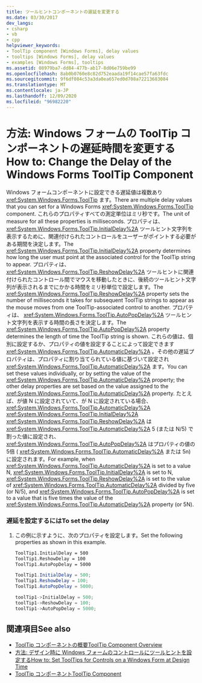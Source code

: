 ```yaml
---
title: ツールヒントコンポーネントの遅延を変更する
ms.date: 03/30/2017
dev_langs:
- csharp
- vb
- cpp
helpviewer_keywords:
- ToolTip component [Windows Forms], delay values
- tooltips [Windows Forms], delay values
- examples [Windows Forms], tooltips
ms.assetid: 08979ba7-dd84-477b-ab17-8d06e759be99
ms.openlocfilehash: 8ab0b0760e8c82d752eaada19f14cae57fa63fdc
ms.sourcegitcommit: 9f6df084c53a3da0ea657ed0d708a72213683084
ms.translationtype: MT
ms.contentlocale: ja-JP
ms.lasthandoff: 12/09/2020
ms.locfileid: "96982220"
---
```

# <a name="how-to-change-the-delay-of-the-windows-forms-tooltip-component"></a><span data-ttu-id="7de25-102">方法: Windows フォームの ToolTip コンポーネントの遅延時間を変更する</span><span class="sxs-lookup"><span data-stu-id="7de25-102">How to: Change the Delay of the Windows Forms ToolTip Component</span></span>
<span data-ttu-id="7de25-103">Windows フォームコンポーネントに設定できる遅延値は複数あり <xref:System.Windows.Forms.ToolTip> ます。</span><span class="sxs-lookup"><span data-stu-id="7de25-103">There are multiple delay values that you can set for a Windows Forms <xref:System.Windows.Forms.ToolTip> component.</span></span> <span data-ttu-id="7de25-104">これらのプロパティすべての測定単位はミリ秒です。</span><span class="sxs-lookup"><span data-stu-id="7de25-104">The unit of measure for all these properties is milliseconds.</span></span> <span data-ttu-id="7de25-105">プロパティは、 <xref:System.Windows.Forms.ToolTip.InitialDelay%2A> ツールヒント文字列を表示するために、関連付けられたコントロールをユーザーがポイントする必要がある期間を決定します。</span><span class="sxs-lookup"><span data-stu-id="7de25-105">The <xref:System.Windows.Forms.ToolTip.InitialDelay%2A> property determines how long the user must point at the associated control for the ToolTip string to appear.</span></span> <span data-ttu-id="7de25-106">プロパティは、 <xref:System.Windows.Forms.ToolTip.ReshowDelay%2A> ツールヒントに関連付けられたコントロール間でマウスを移動したときに、後続のツールヒント文字列が表示されるまでにかかる時間をミリ秒単位で設定します。</span><span class="sxs-lookup"><span data-stu-id="7de25-106">The <xref:System.Windows.Forms.ToolTip.ReshowDelay%2A> property sets the number of milliseconds it takes for subsequent ToolTip strings to appear as the mouse moves from one ToolTip-associated control to another.</span></span> <span data-ttu-id="7de25-107">プロパティは、 <xref:System.Windows.Forms.ToolTip.AutoPopDelay%2A> ツールヒント文字列を表示する時間の長さを決定します。</span><span class="sxs-lookup"><span data-stu-id="7de25-107">The <xref:System.Windows.Forms.ToolTip.AutoPopDelay%2A> property determines the length of time the ToolTip string is shown.</span></span> <span data-ttu-id="7de25-108">これらの値は、個別に設定するか、プロパティの値を設定することによって設定できます <xref:System.Windows.Forms.ToolTip.AutomaticDelay%2A> 。その他の遅延プロパティは、プロパティに割り当てられている値に基づいて設定され <xref:System.Windows.Forms.ToolTip.AutomaticDelay%2A> ます。</span><span class="sxs-lookup"><span data-stu-id="7de25-108">You can set these values individually, or by setting the value of the <xref:System.Windows.Forms.ToolTip.AutomaticDelay%2A> property; the other delay properties are set based on the value assigned to the <xref:System.Windows.Forms.ToolTip.AutomaticDelay%2A> property.</span></span> <span data-ttu-id="7de25-109">たとえば、が値 N に設定されていて、が N に設定されている場合、 <xref:System.Windows.Forms.ToolTip.AutomaticDelay%2A> <xref:System.Windows.Forms.ToolTip.InitialDelay%2A> <xref:System.Windows.Forms.ToolTip.ReshowDelay%2A> は <xref:System.Windows.Forms.ToolTip.AutomaticDelay%2A> 5 (または N/5) で割った値に設定され、 <xref:System.Windows.Forms.ToolTip.AutoPopDelay%2A> はプロパティの値の5倍 ( <xref:System.Windows.Forms.ToolTip.AutomaticDelay%2A> または 5n) に設定されます。</span><span class="sxs-lookup"><span data-stu-id="7de25-109">For example, when <xref:System.Windows.Forms.ToolTip.AutomaticDelay%2A> is set to a value N, <xref:System.Windows.Forms.ToolTip.InitialDelay%2A> is set to N, <xref:System.Windows.Forms.ToolTip.ReshowDelay%2A> is set to the value of <xref:System.Windows.Forms.ToolTip.AutomaticDelay%2A> divided by five (or N/5), and <xref:System.Windows.Forms.ToolTip.AutoPopDelay%2A> is set to a value that is five times the value of the <xref:System.Windows.Forms.ToolTip.AutomaticDelay%2A> property (or 5N).</span></span>  
  
### <a name="to-set-the-delay"></a><span data-ttu-id="7de25-110">遅延を設定するには</span><span class="sxs-lookup"><span data-stu-id="7de25-110">To set the delay</span></span>  
  
1. <span data-ttu-id="7de25-111">この例に示すように、次のプロパティを設定します。</span><span class="sxs-lookup"><span data-stu-id="7de25-111">Set the following properties as shown in this example.</span></span>  
  
    ```vb  
    ToolTip1.InitialDelay = 500  
    ToolTip1.ReshowDelay = 100  
    ToolTip1.AutoPopDelay = 5000  
    ```  
  
    ```csharp  
    ToolTip1.InitialDelay = 500;  
    ToolTip1.ReshowDelay = 100;  
    ToolTip1.AutoPopDelay = 5000;  
    ```  
  
    ```cpp  
    toolTip1->InitialDelay = 500;  
    toolTip1->ReshowDelay = 100;  
    toolTip1->AutoPopDelay = 5000;  
    ```  
  
## <a name="see-also"></a><span data-ttu-id="7de25-112">関連項目</span><span class="sxs-lookup"><span data-stu-id="7de25-112">See also</span></span>

- [<span data-ttu-id="7de25-113">ToolTip コンポーネントの概要</span><span class="sxs-lookup"><span data-stu-id="7de25-113">ToolTip Component Overview</span></span>](tooltip-component-overview-windows-forms.md)
- [<span data-ttu-id="7de25-114">方法: デザイン時に Windows フォームのコントロールにツールヒントを設定する</span><span class="sxs-lookup"><span data-stu-id="7de25-114">How to: Set ToolTips for Controls on a Windows Form at Design Time</span></span>](how-to-set-tooltips-for-controls-on-a-windows-form-at-design-time.md)
- [<span data-ttu-id="7de25-115">ToolTip コンポーネント</span><span class="sxs-lookup"><span data-stu-id="7de25-115">ToolTip Component</span></span>](tooltip-component-windows-forms.md)
